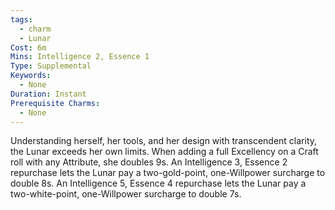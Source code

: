 ```yaml
---
tags:
  - charm
  - Lunar
Cost: 6m
Mins: Intelligence 2, Essence 1
Type: Supplemental
Keywords:
  - None
Duration: Instant
Prerequisite Charms:
  - None
---
```

Understanding herself, her tools, and her design with transcendent clarity, the Lunar exceeds her own limits. When adding a full Excellency on a Craft roll with any Attribute, she doubles 9s. An Intelligence 3, Essence 2 repurchase lets the Lunar pay a two-gold-point, one-Willpower surcharge to double 8s. An Intelligence 5, Essence 4 repurchase lets the Lunar pay a two-white-point, one-Willpower surcharge to double 7s.